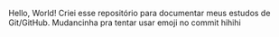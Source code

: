 Hello, World! 
Criei esse repositório para documentar meus estudos de Git/GitHub.
Mudancinha pra tentar usar emoji no commit hihihi